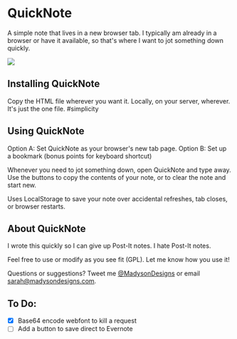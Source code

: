# QuickNote

A simple note that lives in a new browser tab. I typically am already in a browser or have it available, so that's where I want to jot something down quickly.

![](https://raw.githubusercontent.com/swhinnem/quicknote/master/screenshot.png)

## Installing QuickNote

Copy the HTML file wherever you want it. Locally, on your server, wherever. It's just the one file. #simplicity

## Using QuickNote

Option A: Set QuickNote as your browser's new tab page.
Option B: Set up a bookmark (bonus points for keyboard shortcut)

Whenever you need to jot something down, open QuickNote and type away. Use the buttons to copy the contents of your note, or to clear the note and start new.

Uses LocalStorage to save your note over accidental refreshes, tab closes, or browser restarts.

## About QuickNote

I wrote this quickly so I can give up Post-It notes. I hate Post-It notes.

Feel free to use or modify as you see fit (GPL). Let me know how you use it!

Questions or suggestions? Tweet me [@MadysonDesigns](http://twitter.com/madysondesigns) or email sarah@madysondesigns.com.

## To Do:

- [X] Base64 encode webfont to kill a request
- [ ] Add a button to save direct to Evernote
